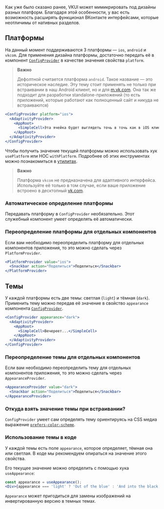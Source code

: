 Как уже было сказано ранее, VKUI может мимикрировать под дизайны разных платформ. Благодаря этой особенности,
у вас есть возможность расширять функционал ВКонтакте интерфейсами, которые неотличимы от нативных разделов.

## Платформы

На данный момент поддерживаются 3 платформы — `ios`, `android` и `vkcom`. Для применения дизайна платформы, достаточно
передать её в компонент [`ConfigProvider`](https://vkcom.github.io/VKUI/#/ConfigProvider) в качестве значения свойства `platform`.

> **Важно**
>
> Дефолтной считается платформа `android`. Такое название — это историческое наследие. Эту тему стоит применять не только
> при встраивании в наш Android клиент, но и для [m.vk.com](https://m.vk.com). Она так же подходит для разработки
> standalone-приложений (то есть приложений, которые работают как полноценный сайт и никуда не встраиваются)

```jsx static
<ConfigProvider platform="ios">
  <AdaptivityProvider>
    <AppRoot>
      <SimpleCell>Эта ячейка будет выглядеть точь в точь как в iOS клиенте ВКонтакте</SimpleCell>
    </AppRoot>
  </AdaptivityProvider>
</ConfigProvider>
```

Чтобы получить значение текущей платформы можно использовать хук `usePlatform` или HOC `withPlatform`. Подробнее об
этих инструментах можно познакомиться в [утилитах](https://vkcom.github.io/VKUI/#/Utils).

> **Важно**
>
> Платформа `vkcom` не предназначена для адаптивного интерфейса. Используйте её только в том случае, если
> ваше приложение встроено в десктопный [vk.com](https://vk.com).

### Автоматическое определение платформы

Передавать платформу в `ConfigProvider` необязательно. Этот служебный компонент умеет определять её автоматически.

### Переопределение платформы для отдельных компонентов

Если вам необходимо переопределить платформу для отдельных компонентов приложения, то это можно сделать через `PlatformProvider`.

```jsx static
<PlatformProvider value="ios">
  <Snackbar action="Поделиться">Поделиться</Snackbar>
</PlatformProvider>
```

## Темы

У каждой платформы есть две темы: светлая (`light`) и тёмная (`dark`).
Применить тему можно передав её значение в свойство `appearance` компонента [`ConfigProvider`](https://vkcom.github.io/VKUI/#/ConfigProvider).

```jsx static
<ConfigProvider appearance="dark">
  <AdaptivityProvider>
    <AppRoot>
      <SimpleCell>Вечереет...</SimpleCell>
    </AppRoot>
  </AdaptivityProvider>
</ConfigProvider>
```

### Переопределение темы для отдельных компонентов

Если вам необходимо переопределить тему для отдельных компонентов приложения, то это можно сделать через `AppearanceProvider`.

```jsx static
<AppearanceProvider value="dark">
  <Snackbar action="Поделиться">Поделиться</Snackbar>
</AppearanceProvider>
```

### Откуда взять значение темы при встраивании?

`ConfigProvider` умеет сам определять тему ориентируясь на CSS медиа выражение [`prefers-color-scheme`](https://developer.mozilla.org/en-US/docs/Web/CSS/@media/prefers-color-scheme).

### Использование темы в коде

У каждой темы есть поле `appearance`, которое определяет, тёмная она или светлая. В коде мы рекомендуем опираться
на значение этого свойства.

Его текущее значение можно определить с помощью хука `useAppearance`:

```jsx static
const appearance = useAppearance();
<Div>{appearance === 'light' ? 'Out of the blue' : 'And into the black'}</Div>;
```

`Appearance` может пригодиться для замены изображений на инвертированную версию в темных темах.

